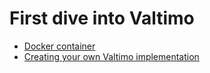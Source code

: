# First dive into Valtimo

* [Docker container](docker-container/docker-container.md)
* [Creating your own Valtimo implementation](create-your-own/create-your-own.md)
